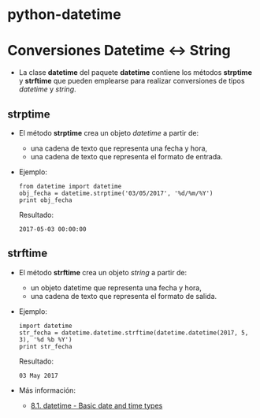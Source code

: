# python-datetime

# Conversiones Datetime <-> String

- La clase **datetime** del paquete **datetime** contiene los métodos **strptime** y **strftime** que pueden emplearse para realizar conversiones de tipos _datetime_ y _string_.

## strptime

- El método **strptime** crea un objeto _datetime_ a partir de:
    - una cadena de texto que representa una fecha y hora,
    - una cadena de texto que representa el formato de entrada.

- Ejemplo:
    ```
    from datetime import datetime
    obj_fecha = datetime.strptime('03/05/2017', '%d/%m/%Y')
    print obj_fecha
    ```
    Resultado:
    ```
    2017-05-03 00:00:00
    ```

## strftime

- El método **strftime** crea un objeto _string_ a partir de:
    - un objeto datetime que representa una fecha y hora,
    - una cadena de texto que representa el formato de salida.

- Ejemplo:
    ```
    import datetime
    str_fecha = datetime.datetime.strftime(datetime.datetime(2017, 5, 3), '%d %b %Y')
    print str_fecha
    ```
    Resultado:
    ```
    03 May 2017
    ```

- Más información:
    - [8.1. datetime - Basic date and time types](https://docs.python.org/2/library/datetime.html)
